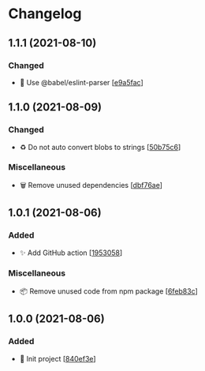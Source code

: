 # Changelog

<a name="1.1.1"></a>
## 1.1.1 (2021-08-10)

### Changed

- 🎨 Use @babel/eslint-parser [[e9a5fac](https://github.com/Tomas2D/knex-firebird-dialect/commit/e9a5fac270f2e0712fa6aaf91df963d974fb437d)]


<a name="1.1.0"></a>
## 1.1.0 (2021-08-09)

### Changed

- ♻️ Do not auto convert blobs to strings [[50b75c6](https://github.com/Tomas2D/knex-firebird-dialect/commit/50b75c6934ed8c8737f970f85f30adaf1f770f51)]

### Miscellaneous

- 🗑️ Remove unused dependencies [[dbf76ae](https://github.com/Tomas2D/knex-firebird-dialect/commit/dbf76ae1cfafcb292ad4e668e4deecc14557104b)]


<a name="1.0.1"></a>
## 1.0.1 (2021-08-06)

### Added

- ✨ Add GitHub action [[1953058](https://github.com/Tomas2D/knex-firebird-dialect/commit/1953058e76e4e7c80e533a8e3d2d02d91591e71c)]

### Miscellaneous

- 📦 Remove unused code from npm package [[6feb83c](https://github.com/Tomas2D/knex-firebird-dialect/commit/6feb83cfe5aa6cdd602b1388bb9b7fb70128c295)]


<a name="1.0.0"></a>
## 1.0.0 (2021-08-06)

### Added

- 🎉 Init project [[840ef3e](https://github.com/Tomas2D/knex-firebird-dialect/commit/840ef3e833b8d910ff66998f989fd505cf9db3db)]


